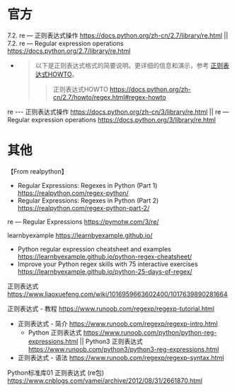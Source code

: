 
# 官方

7.2. re — 正则表达式操作 https://docs.python.org/zh-cn/2.7/library/re.html || 7.2. re — Regular expression operations https://docs.python.org/2.7/library/re.html
- > 以下是正则表达式格式的简要说明。更详细的信息和演示，参考 [正则表达式HOWTO](https://docs.python.org/zh-cn/2.7/howto/regex.html#regex-howto)。
  >> 正则表达式HOWTO https://docs.python.org/zh-cn/2.7/howto/regex.html#regex-howto

re --- 正则表达式操作 https://docs.python.org/zh-cn/3/library/re.html || re — Regular expression operations https://docs.python.org/3/library/re.html

# 其他

【From realpython】
- Regular Expressions: Regexes in Python (Part 1) https://realpython.com/regex-python/
- Regular Expressions: Regexes in Python (Part 2) https://realpython.com/regex-python-part-2/

re — Regular Expressions https://pymotw.com/3/re/

learnbyexample https://learnbyexample.github.io/
- Python regular expression cheatsheet and examples https://learnbyexample.github.io/python-regex-cheatsheet/
- Improve your Python regex skills with 75 interactive exercises https://learnbyexample.github.io/python-25-days-of-regex/

正则表达式 https://www.liaoxuefeng.com/wiki/1016959663602400/1017639890281664

正则表达式 - 教程 https://www.runoob.com/regexp/regexp-tutorial.html
- 正则表达式 - 简介 https://www.runoob.com/regexp/regexp-intro.html
  * Python 正则表达式 https://www.runoob.com/python/python-reg-expressions.html || Python3 正则表达式 https://www.runoob.com/python3/python3-reg-expressions.html
- 正则表达式 - 语法 https://www.runoob.com/regexp/regexp-syntax.html

Python标准库01 正则表达式 (re包) https://www.cnblogs.com/vamei/archive/2012/08/31/2661870.html
